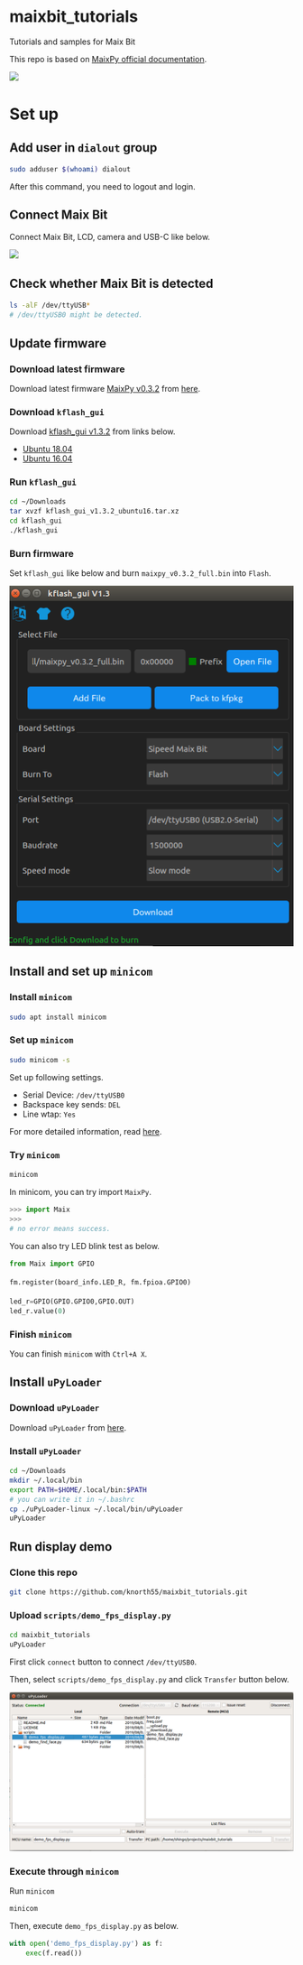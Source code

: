# maixbit_tutorials

Tutorials and samples for Maix Bit

This repo is based on [MaixPy official documentation](https://maixpy.sipeed.com/en/).

![](./img/maixbit_yolo_tiny.gif)


# Set up


## Add user in `dialout` group


```bash
sudo adduser $(whoami) dialout
```

After this command, you need to logout and login.

## Connect Maix Bit

Connect Maix Bit, LCD, camera and USB-C like below.

![](https://images-na.ssl-images-amazon.com/images/I/31rwSOhaVDL.jpg)

## Check whether Maix Bit is detected

```bash
ls -alF /dev/ttyUSB*
# /dev/ttyUSB0 might be detected.
```

## Update firmware
### Download latest firmware

Download latest firmware [MaixPy v0.3.2](https://github.com/sipeed/MaixPy/releases/) from [here](https://github.com/sipeed/MaixPy/releases/download/v0.3.2/maixpy_v0.3.2_full.bin).

### Download `kflash_gui`

Download [kflash_gui v1.3.2](https://github.com/sipeed/kflash_gui/releases) from links below.
- [Ubuntu 18.04](http://dl.cdn.sipeed.com/kflash_gui_v1.3.2_linux.tar.xz)
- [Ubuntu 16.04](http://dl.cdn.sipeed.com/kflash_gui_v1.3.2_ubuntu16.tar.xz)

### Run `kflash_gui`

```bash
cd ~/Downloads
tar xvzf kflash_gui_v1.3.2_ubuntu16.tar.xz
cd kflash_gui
./kflash_gui
```

### Burn firmware 

Set `kflash_gui` like below and burn `maixpy_v0.3.2_full.bin` into `Flash`.

![](./img/kflash_gui_burn.png)

## Install and set up `minicom`

### Install `minicom`

```bash
sudo apt install minicom
```

### Set up `minicom`

```bash
sudo minicom -s
```

Set up following settings.
- Serial Device: `/dev/ttyUSB0` 
- Backspace key sends: `DEL` 
- Line wtap: `Yes`

For more detailed information, read [here](https://maixpy.sipeed.com/en/get_started/power_on.html).

### Try `minicom`

```bash
minicom
```

In minicom, you can try import `MaixPy`.

```python
>>> import Maix
>>>
# no error means success.
```

You can also try LED blink test as below.

```python
from Maix import GPIO

fm.register(board_info.LED_R, fm.fpioa.GPIO0)

led_r=GPIO(GPIO.GPIO0,GPIO.OUT)
led_r.value(0)
```

### Finish `minicom`

You can finish `minicom` with  `Ctrl+A X`.

## Install `uPyLoader`

### Download `uPyLoader`

Download `uPyLoader` from [here](https://github.com/BetaRavener/uPyLoader/releases/download/v0.1.4/uPyLoader-linux).

### Install `uPyLoader`

```bash
cd ~/Downloads
mkdir ~/.local/bin
export PATH=$HOME/.local/bin:$PATH
# you can write it in ~/.bashrc
cp ./uPyLoader-linux ~/.local/bin/uPyLoader
uPyLoader
```

## Run display demo

### Clone this repo

```bash
git clone https://github.com/knorth55/maixbit_tutorials.git
```

### Upload `scripts/demo_fps_display.py`

```bash
cd maixbit_tutorials
uPyLoader
```
First click `connect` button to connect `/dev/ttyUSB0`.

Then, select `scripts/demo_fps_display.py` and click `Transfer` button below.

![](./img/upyloader_transfer.png)

### Execute through `minicom`

Run `minicom`

```bash
minicom
```

Then, execute `demo_fps_display.py` as below.

```python
with open('demo_fps_display.py') as f:
    exec(f.read())
```
